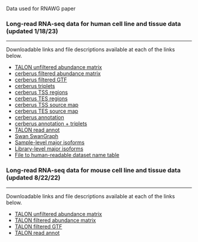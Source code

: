 Data used for RNAWG paper

### Long-read RNA-seq data for human cell line and tissue data (updated 1/18/23)
--------------------------------------------------------------------------------
Downloadable links and file descriptions available at each of the links below.
* [TALON unfiltered abundance matrix](https://sandbox.zenodo.org/record/1078180)
* [cerberus filtered abundance matrix](https://sandbox.zenodo.org/record/1148271)
* [cerberus filtered GTF](https://sandbox.zenodo.org/record/1148268)
* [cerberus triplets](https://sandbox.zenodo.org/record/1148265)
* [cerberus TSS regions](https://sandbox.zenodo.org/record/1092267)
* [cerberus TES regions](https://sandbox.zenodo.org/record/1148269)
* [cerberus TSS source map](https://sandbox.zenodo.org/record/1092269)
* [cerberus TES source map](https://sandbox.zenodo.org/record/1148267)
* [cerberus annotation](https://sandbox.zenodo.org/record/1148270)
* [cerberus annotation + triplets](https://sandbox.zenodo.org/record/1148264)
* [TALON read annot](https://sandbox.zenodo.org/record/1055429)
* [Swan SwanGraph](https://sandbox.zenodo.org/record/1148276)
* [Sample-level major isoforms](https://sandbox.zenodo.org/record/1148273)
* [Library-level major isoforms](https://sandbox.zenodo.org/record/1148891)
* [File to human-readable dataset name table](https://sandbox.zenodo.org/record/1148905)

### Long-read RNA-seq data for mouse cell line and tissue data (updated 8/22/22)
--------------------------------------------------------------------------------
Downloadable links and file descriptions available at each of the links below.
* [TALON unfiltered abundance matrix](https://sandbox.zenodo.org/record/1095610)
* [TALON filtered abundance matrix](https://sandbox.zenodo.org/record/1095608)
* [TALON filtered GTF](https://sandbox.zenodo.org/record/1095599)
* [TALON read annot](https://sandbox.zenodo.org/record/1095614)

<!-- * [cerberus filtered abundance matrix](https://sandbox.zenodo.org/record/1092240)
* [cerberus filtered GTF](https://sandbox.zenodo.org/record/1092266)
* [cerberus triplets](https://sandbox.zenodo.org/record/1093070)
* [cerberus TSS regions](https://sandbox.zenodo.org/record/1092267)
* [cerberus TES regions](https://sandbox.zenodo.org/record/1092268)
* [cerberus TSS source map](https://sandbox.zenodo.org/record/1092269)
* [cerberus TES source map](https://sandbox.zenodo.org/record/1092270)
* [cerberus annotation](https://sandbox.zenodo.org/record/1092257)
* [cerberus annotation + triplets](https://sandbox.zenodo.org/record/1092286) -->
<!-- * [Swan SwanGraph](https://sandbox.zenodo.org/record/1092272) -->

<!-- ### Long-read RNA-seq data for human cell line and tissue data (updated 4/27/22)
--------------------------------------------------------------------------------
* [TALON database]()
* [TALON unfiltered abundance matrix](https://drive.google.com/file/d/1BfGPx7egkEjXandqk7ztVI_T89DnpTCv/view?usp=sharing)
* [TALON filtered abundance matrix](https://drive.google.com/file/d/102CmWTUyIpgNpcpyc-mb1KHogvhTtJ9t/view?usp=sharing)
* [TALON filtered GTF](https://drive.google.com/file/d/1XLfUGfuRmx7rFhvQHdjMv-LfIpAHxYkb/view?usp=sharing)
* [TALON filtered GTF (Known, NIC, NNC)](https://drive.google.com/file/d/16rn2VAL7MylJaVhKoTPDPwkOVGoL3HNU/view?usp=sharing)
* [TALON filtered detected GTF (Known, NIC, NNC transcripts expressed >= 1 TPM)](https://drive.google.com/file/d/1QvkG7H5C3v24ItSGpYjdCcFO_xJbUt6m/view?usp=sharing)
* [TALON filtered detected GTF (Known, NIC, NNC transcripts expressed >= 1 TPM)+all GENCODE v29 transcripts](https://drive.google.com/file/d/1v80w2Podqh1dLbfOAAHtUFsitEVaL7lD/view?usp=sharing)
* [TALON read annot](https://drive.google.com/file/d/1ZBMd4p73TlYsox5KNEkqJqm_u9xvQec7/view?usp=sharing)
* [SwanGraph of filtered data (Known, NIC, NNC)]() -->


<!-- ### Long-read RNA-seq data for human cell line and tissue data (updated 3/8/22)
--------------------------------------------------------------------------------
* [TALON database](https://drive.google.com/file/d/1QIYMmrDP6rJAOEPv5hjzIl33Ja8NJ0NE/view?usp=sharing)
* [TALON unfiltered abundance matrix](https://drive.google.com/file/d/1nvjxv_HZHHy_w1qde_z_qGJPePsEmKHk/view?usp=sharing)
* [TALON filtered abundance matrix](https://drive.google.com/file/d/1repLKHfQYV66MEv0FweyKJxtvvs4sFlj/view?usp=sharing)
* [TALON filtered GTF](https://drive.google.com/file/d/1O_Vd5-SjyBE9MjxFsoLBjD43Tx7kw-T5/view?usp=sharing)
* [TALON filtered GTF (Known, NIC, NNC)](https://drive.google.com/file/d/1O_Vd5-SjyBE9MjxFsoLBjD43Tx7kw-T5/view?usp=sharing)
* [TALON read annot](https://drive.google.com/file/d/194GuCA3l1lhI5e1Gsok5Xb9-vh7qf43i/view?usp=sharing)
* [SwanGraph of filtered data (Known, NIC, NNC)](https://drive.google.com/file/d/1o1-vjDh_yplA6YxMu5a7ucyQTIP615bR/view?usp=sharing) -->


<!-- ### Long-read RNA-seq data for human cell line and tissue data (updated 11/29/21)
--------------------------------------------------------------------------------
* [TALON database](https://drive.google.com/file/d/1pDoR4PUrD8HBilPbDKi6rnBoqztzgj3K/view?usp=sharing)
* [TALON unfiltered abundance matrix](https://drive.google.com/file/d/1UPFATfhHHGTsehZNEhiDrX2LLNp33NXr/view?usp=sharing)
* [TALON filtered abundance matrix](https://drive.google.com/file/d/16QVv8ORYI9B8XGP7vIDVeO0hHqrj3r-z/view?usp=sharing)
* [TALON filtered GTF](https://drive.google.com/file/d/1PJW5FYmdqXdS-LDxhfQyMSezD3YO_QWz/view?usp=sharing)
* [TALON read annot](https://drive.google.com/file/d/15EuBAFf7WQCd_HybrjKdSvkYoImIe_8F/view?usp=sharing) -->
